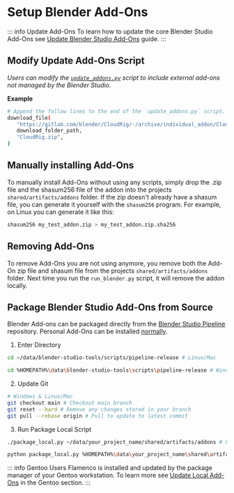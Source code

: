 # Setup Blender Add-Ons

::: info Update Add-Ons
To learn how to update the core Blender Studio Add-Ons see [Update Blender Studio Add-Ons](blender_setup#update-blender-studio-add-ons) guide.
:::

## Modify Update Add-Ons Script

*Users can modify the [`update_addons.py`](https://projects.blender.org/studio/blender-studio-tools/src/branch/main/scripts/project-tools/update_addons.py) script to include external add-ons not managed by the Blender Studio.* 

**Example**
```bash
# Append the follow lines to the end of the `update_addons.py` script.
download_file(
   "https://gitlab.com/blender/CloudRig/-/archive/individual_addon/CloudRig-individual_addon.zip",
   download_folder_path,
   "CloudRig.zip",
)
```

## Manually installing Add-Ons
To manually install Add-Ons without using any scripts, simply drop the .zip file and the shasum256 file of the addon into the projects `shared/artifacts/addons` folder.
If the zip doesn't already have a shasum file, you can generate it yourself with the `shasum256` program.
For example, on Linux you can generate it like this:
```bash
shasum256 my_test_addon.zip > my_test_addon.zip.sha256
```

## Removing Add-Ons
To remove Add-Ons you are not using anymore, you remove both the Add-On zip file and shasum file from the projects `shared/artifacts/addons` folder.
Next time you run the `run_blender.py` script, it will remove the addon locally.

## Package Blender Studio Add-Ons from Source
Blender Add-ons can be packaged directly from the [Blender Studio Pipeline](https://projects.blender.org/studio/blender-studio-tools) repository. Personal Add-Ons can be installed [normally](https://docs.blender.org/manual/en/latest/editors/preferences/addons.html#installing-add-ons).

1. Enter Directory

```bash
cd ~/data/blender-studio-tools/scripts/pipeline-release # Linux/Mac
```
```bash
cd %HOMEPATH%\data\blender-studio-tools\scripts\pipeline-release # Windows
```

2. Update Git 
```bash
# Windows & Linux/Mac
git checkout main # Checkout main branch
git reset --hard # Remove any changes stored in your branch
git pull --rebase origin # Pull to update to latest commit
```

3. Run Package Local Script
```bash
./package_local.py ~/data/your_project_name/shared/artifacts/addons # Linux/Mac
```
```bash
python package_local.py %HOMEPATH%\data\your_project_name\shared\artifacts\addons # Windows
```


::: info Gentoo Users
Flamenco is installed and updated by the package manager of your Gentoo workstation. To learn more see [Update Local Add-Ons](/gentoo/td/maintaince#update-local-add-ons) in the Gentoo section.
:::